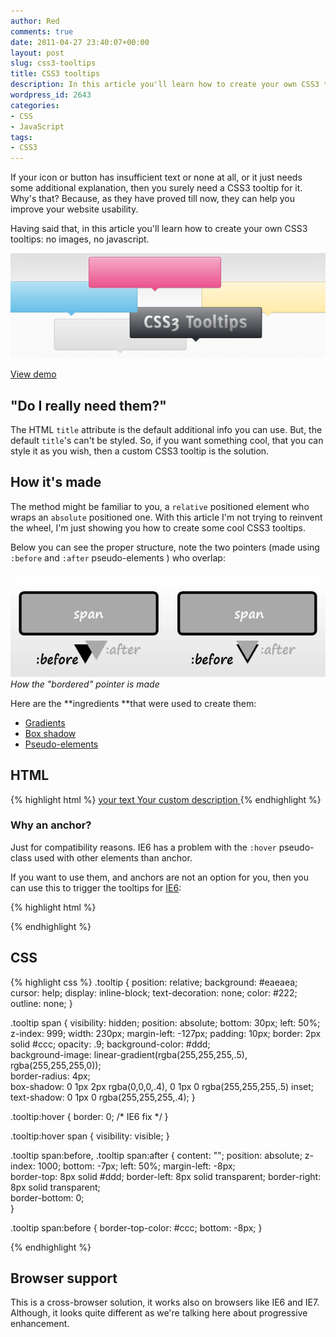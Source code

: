 ```yaml
---
author: Red
comments: true
date: 2011-04-27 23:40:07+00:00
layout: post
slug: css3-tooltips
title: CSS3 tooltips
description: In this article you'll learn how to create your own CSS3 tooltips with no images or JavaScript. Demo example is included.
wordpress_id: 2643
categories:
- CSS
- JavaScript
tags:
- CSS3
---
```


If your icon or button has insufficient text or none at all, or it just needs some additional explanation, then you surely need a CSS3 tooltip for it. Why's that? Because, as they have proved till now, they can help you improve your website usability.

Having said that, in this article you'll learn how to create your own CSS3 tooltips: no images, no javascript.

![CSS3 tooltips](/dist/uploads/2011/04/css3-tooltips.png)

<!-- more -->

[View demo](/dist/uploads/2011/04/css3-tooltips-demo.html)

## "Do I really need them?"

The HTML `title` attribute is the default additional info you can use. But, the default `title`'s can't be styled. So, if you want something cool, that you can style it as you wish, then a custom CSS3 tooltip is the solution.

## How it's made

The method might be familiar to you, a `relative` positioned element  who wraps an `absolute` positioned one. With this article I'm not trying to reinvent the wheel, I'm just showing you how to create some cool CSS3 tooltips.

Below you can see the proper structure, note the two pointers (made using `:before` and `:after` pseudo-elements ) who overlap:

![Tooltip structure](/dist/uploads/2011/04/tooltip-structure.png)
_How the "bordered" pointer is made_

Here are the **ingredients **that were used to create them:	

  * [Gradients](/css-gradients-quick-tutorial)
  * [Box shadow](/how-to-create-slick-effects-with-css3-box-shadow)
  * [Pseudo-elements](/before-after-pseudo-elements)

## HTML

{% highlight html %}
<a href="#" class="tooltip">
  your text
  <span>Your custom description</span>
</a>
{% endhighlight %}

### Why an anchor?

Just for compatibility reasons. IE6 has a problem with the `:hover` pseudo-class used with other elements than anchor.

If you want to use them, and anchors are not an option for you, then you can use this to trigger the tooltips for [IE6](/how-to-solve-common-ie-bugs):

{% highlight html %}
<script type="text/javascript" src="http://code.jquery.com/jquery-latest.min.js"></script>
<script type="text/javascript">
  $(function() {
    if ($.browser.msie && $.browser.version.substr(0,1)<7)
    {            
      $('.tooltip').mouseover(function(){              
            $(this).children('span').show();                
          }).mouseout(function(){
            $(this).children('span').hide();
          })
    }
  });        
</script>
{% endhighlight %}

## CSS
    
{% highlight css %}
.tooltip {
  position: relative;
  background: #eaeaea;
  cursor: help;
  display: inline-block;
  text-decoration: none;
  color: #222;
  outline: none;
}

.tooltip span {
  visibility: hidden;
  position: absolute; 
  bottom: 30px;
  left: 50%;
  z-index: 999;
  width: 230px;
  margin-left: -127px;
  padding: 10px;
  border: 2px solid #ccc;
  opacity: .9;
  background-color: #ddd;                     
  background-image: linear-gradient(rgba(255,255,255,.5), rgba(255,255,255,0));  
  border-radius: 4px;  
  box-shadow: 0 1px 2px rgba(0,0,0,.4), 0 1px 0 rgba(255,255,255,.5) inset;  
  text-shadow: 0 1px 0 rgba(255,255,255,.4); 
}

.tooltip:hover {
  border: 0; /* IE6 fix */
}

.tooltip:hover span {
  visibility: visible;
}

.tooltip span:before,
.tooltip span:after {
  content: "";
  position: absolute;
  z-index: 1000;
  bottom: -7px;
  left: 50%;
  margin-left: -8px;  
  border-top: 8px solid #ddd;
  border-left: 8px solid transparent;
  border-right: 8px solid transparent;        
  border-bottom: 0;  
}

.tooltip span:before {
  border-top-color: #ccc;
  bottom: -8px;
}

{% endhighlight %}    

## Browser support

This is a cross-browser solution, it works also on browsers like IE6 and IE7. Although, it looks quite different as we're talking here about progressive enhancement.